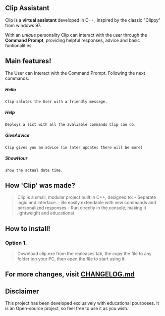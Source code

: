 ## Clip Assistant

Clip is a **virtual assistant** developed in C++, inspired by the classic "Clippy" from windows 97.

With an _unique_ personality Clip can interact with the user through the **Command Prompt**, providing helpful responses, advice and basic funtionalities.


## Main features!

The User can Interact with the Command Prompt. Following the next commands:

##### Hello
```Clip salutes the User with a friendly message.```

##### Help
```Deploys a list with all the avaliable commands Clip can do.```

##### GiveAdvice
```Clip gives you an advice (in later updates there will be more)```

##### ShowHour
```show the actual date time.```

## How 'Clip' was made?

>Clip is a small, modular project built in C++, designed to:
    - Separate logic and interface.
    - Be easily extendable with new commands and personalized responses
    - Run directly in the console, making it lightweight and educational



## How to install!

### Option 1.
>Download clip.exe from the realeases tab, the copy the file to any folder ion your PC, then open the file to start using it.


## For more changes, visit [CHANGELOG.md](./CHANGELOG.md)

## Disclaimer
This project has been developed exclusively with educational pourposes. It is an Open-source project, so feel free to use it as you wish.